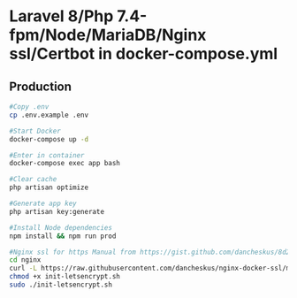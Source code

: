# Laravel 8/Php 7.4-fpm/Node/MariaDB/Nginx ssl/Certbot in docker-compose.yml

## Production
```bash
#Copy .env
cp .env.example .env

#Start Docker 
docker-compose up -d

#Enter in container
docker-compose exec app bash

#Clear cache
php artisan optimize

#Generate app key
php artisan key:generate

#Install Node dependencies
npm install && npm run prod

#Nginx ssl for https Manual from https://gist.github.com/dancheskus/8d26823d0f5633e9dde63d150afb40b2
cd nginx
curl -L https://raw.githubusercontent.com/dancheskus/nginx-docker-ssl/master/init-letsencrypt.sh > init-letsencrypt.sh
chmod +x init-letsencrypt.sh
sudo ./init-letsencrypt.sh
```
